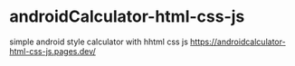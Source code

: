 # androidCalculator-html-css-js
simple android style calculator with hhtml css js
https://androidcalculator-html-css-js.pages.dev/
